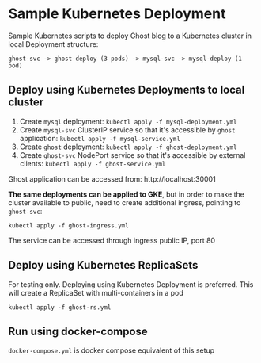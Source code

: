 # Sample Kubernetes Deployment

Sample Kubernetes scripts to deploy Ghost blog to a Kubernetes cluster in local
Deployment structure:

```
ghost-svc -> ghost-deploy (3 pods) -> mysql-svc -> mysql-deploy (1 pod)
```

## Deploy using Kubernetes Deployments to local cluster

1. Create `mysql` deployment: `kubectl apply -f mysql-deployment.yml`
2. Create `mysql-svc` ClusterIP service so that it's accessible by `ghost` application: `kubectl apply -f mysql-service.yml`
3. Create `ghost` deployment: `kubectl apply -f ghost-deployment.yml`
4. Create `ghost-svc` NodePort service so that it's accessible by external clients: `kubectl apply -f ghost-service.yml`

Ghost application can be accessed from: http://localhost:30001

**The same deployments can be applied to GKE**, but in order to make the cluster available to public, need to create additional ingress, pointing to `ghost-svc`:

```
kubectl apply -f ghost-ingress.yml
```

The service can be accessed through ingress public IP, port 80

## Deploy using Kubernetes ReplicaSets

For testing only. Deploying using Kubernetes Deployment is preferred. This will create a ReplicaSet with multi-containers in a pod

```
kubectl apply -f ghost-rs.yml
```

## Run using docker-compose

`docker-compose.yml` is docker compose equivalent of this setup
